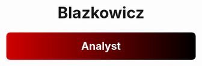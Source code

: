 <h1 align="center" style="font-size: 3em;">Blazkowicz</h1>

<div align="center" style="background: linear-gradient(to right, #d00000, #000000); padding: 20px; border-radius: 10px;">
  <h2 style="color: white; font-size: 2em; margin: 0;">Analyst</h2>
</div>

<!--
**gachokart/gachokart** is a ✨ _special_ ✨ repository because its `README.md` (this file) appears on your GitHub profile.

Here are some ideas to get you started:

- 🔭 I’m currently working on ...
- 🌱 I’m currently learning ...
- 👯 I’m looking to collaborate on ...
- 🤔 I’m looking for help with ...
- 💬 Ask me about ...
- 📫 How to reach me: ...
- 😄 Pronouns: ...
- ⚡ Fun fact: ...
-->
